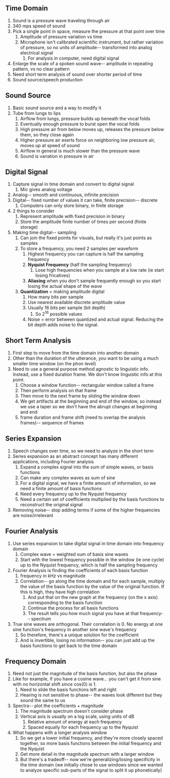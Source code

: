 
## Time Domain 

1. Sound is a pressure wave traveling through air
2. 340 mps speed of sound
3. Pick a single point in space, measure the pressure at that point over time
	1. Amplitude of pressure variation vs time
	2. Microphone isn't calibrated scientific instrument, but rather variation of pressure, so no units of amplitude-- transformed into analog electrical signal
		1. For analysis in computer, need digital signal
4. Enlarge the scale of a spoken sound wave-- amplitude in repeating pattern, vs no clear pattern
5. Need short term analysis of sound over shorter period of time
6. Sound source/speech production
## Sound Source

1. Basic sound source and a way to modify it
2. Tube from lungs to lips
	1. Airflow from lungs, pressure builds up beneath the vocal folds
	2. Eventually enough pressure to burst open the vocal folds
	3. High pressure air from below moves up, releases the pressure below them, so they close again
	4. Higher pressure air exerts force on neighboring low pressure air, moves up at speed of sound
	5. Airflow in general is much slower than the pressure wave
	6. Sound is variation in pressure in air

## Digital Signal

1. Capture signal in time domain and convert to digital signal
	1. Mic gives analog voltage
2. Analog-- smooth and continuous, infinite precision
3. Digital-- fixed number of values it can take, finite precision-- discrete
	1. Computers can only store binary, in finite storage
4. 2 things to consider
	1. Represent amplitude with fixed precision in binary
	2. Store the amplitude finite number of times per second (finite storage)
5. Making time digital-- sampling
	1. Can join the fixed points for visuals, but really it's just points as samples
	2. To store a frequency, you need 2 samples per waveform
		1. Highest frequency you can capture is half the sampling frequency
		2. **Nyquist Frequency** (half the sampling frequency)
			1. Lose high frequencies when you sample at a low rate (ie start losing fricatives)
		3. **Aliasing** when you don't sample frequently enough so you start losing the actual shape of the wave
	3. **Quantization** = making amplitude digital
		1. How many bits per sample
		2. Use nearest available discrete amplitude value
		3. Usually 16 bits per sample (bit depth)
			1. So $2^{16}$ possible values
		4. Noise = error between quantized and actual signal. Reducing the bit depth adds noise to the signal. 

## Short Term Analysis

1. First step to move from the time domain into another domain
2. Other than the duration of the utterance, you want to be using a much smaller time window (on the phon level)
3. Need to use a general purpose method agnostic to linguistic info. Instead, use a fixed duration frame. We don't know linguistic info at this point. 
	1. Choose a window function-- rectangular window called a frame
	2. Then perform analysis on that frame
	3. Then move to the next frame by sliding the window down
	4. We get artifacts at the beginning and end of the window, so instead we use a taper so we don't have the abrupt changes at beginning and end
	5. frame duration and frame shift (need to overlap the analysis frames)-- sequence of frames

## Series Expansion

1. Speech changes over time, so we need to analyze in the short term
2. Series expansion as an abstract concept has many different applications, including Fourier analysis
	1. Expand a complex signal into the sum of simple waves, or basis functions
	2. Can make any complex waves as sum of sine
	3. For a digital signal, we have a finite amount of information, so we need a finite amount of basis functions
	4. Need every frequency up to the Nyquist frequency
	5. Need a certain set of coefficients multiplied by the basis functions to reconstruct the original signal
3. Removing noise-- stop adding terms if some of the higher frequencies are noise/irrelevant

## Fourier Analysis

1. Use series expansion to take digital signal in time domain into frequency domain
	1. Complex wave = weighted sum of basis sine waves
	2. Start with the lowest frequency possible in the window (ie one cycle) up to the Nyquist frequency, which is half the sampling frequency
2. Fourier Analysis is finding the coefficients of each basis function
	1. frequency in kHz vs magnitude
	2. Correlation-- go along the time domain and for each sample, multiply the value of the basis function by the value of the original function. If this is high, they have high correlation
		1. And put that on the new graph at the frequency (on the x axis) corresponding to the basis function
		2. Continue the process for all basis functions
		3. The result tells you how much signal you have at that frequency-- spectrum
3. True sine waves are orthogonal. Their correlation is 0. No energy at one sine function's frequency in another sine wave's frequency
	1. So therefore, there's a unique solution for the coefficient
	2. And is invertible, losing no information-- you can just add up the basis functions to get back to the time domain

## Frequency Domain

1. Need not just the magnitude of the basis function, but also the phase
2. Like for example, if you have a cosine wave... you can't get it from sine with no horizontal shift since cos(0) is 1.
	1. Need to slide the basis functions left and right
	2. Hearing is not sensitive to phase-- the waves look different but they sound the same to us
3. Spectra-- plot the coefficients + magnitude
	1. The magnitude spectrum doesn't consider phase
	2. Vertical axis is usually on a log scale, using units of dB
		1. Relative amount of energy at each frequency
		2. Spaced equally for each frequency up to the Nyquist
4. What happens with a longer analysis window
	1. So we get a lower initial frequency, and they're more closely spaced together, so more basis functions between the initial frequency and the Nyquist
	2. Get more detail in the magnitude spectrum with a larger window
	3. But there's a tradeoff-- now we're generalizing/losing specificity in the time domain (we initially chose to use windows since we wanted to analyze specific sub-parts of the signal to split it up phonetically)